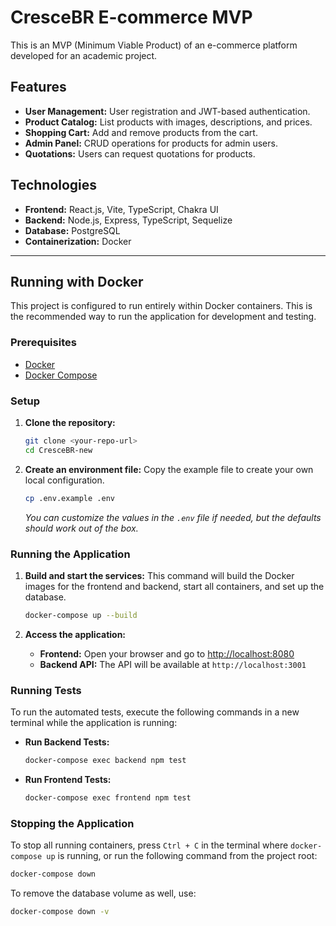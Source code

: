 # CresceBR E-commerce MVP

This is an MVP (Minimum Viable Product) of an e-commerce platform developed for an academic project.

## Features

- **User Management:** User registration and JWT-based authentication.
- **Product Catalog:** List products with images, descriptions, and prices.
- **Shopping Cart:** Add and remove products from the cart.
- **Admin Panel:** CRUD operations for products for admin users.
- **Quotations:** Users can request quotations for products.

## Technologies

- **Frontend:** React.js, Vite, TypeScript, Chakra UI
- **Backend:** Node.js, Express, TypeScript, Sequelize
- **Database:** PostgreSQL
- **Containerization:** Docker

---

## Running with Docker

This project is configured to run entirely within Docker containers. This is the recommended way to run the application for development and testing.

### Prerequisites

- [Docker](https://www.docker.com/get-started)
- [Docker Compose](https://docs.docker.com/compose/install/)

### Setup

1.  **Clone the repository:**

    ```bash
    git clone <your-repo-url>
    cd CresceBR-new
    ```

2.  **Create an environment file:**
    Copy the example file to create your own local configuration.
    ```bash
    cp .env.example .env
    ```
    _You can customize the values in the `.env` file if needed, but the defaults should work out of the box._

### Running the Application

1.  **Build and start the services:**
    This command will build the Docker images for the frontend and backend, start all containers, and set up the database.

    ```bash
    docker-compose up --build
    ```

2.  **Access the application:**
    - **Frontend:** Open your browser and go to [http://localhost:8080](http://localhost:8080)
    - **Backend API:** The API will be available at `http://localhost:3001`

### Running Tests

To run the automated tests, execute the following commands in a new terminal while the application is running:

- **Run Backend Tests:**

  ```bash
  docker-compose exec backend npm test
  ```

- **Run Frontend Tests:**
  ```bash
  docker-compose exec frontend npm test
  ```

### Stopping the Application

To stop all running containers, press `Ctrl + C` in the terminal where `docker-compose up` is running, or run the following command from the project root:

```bash
docker-compose down
```

To remove the database volume as well, use:

```bash
docker-compose down -v
```
